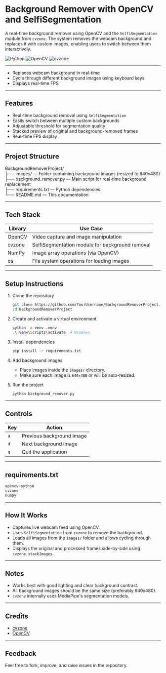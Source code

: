 # Background Remover with OpenCV and SelfiSegmentation

A real-time background remover using OpenCV and the `SelfiSegmentation` module from `cvzone`. The system removes the webcam background and replaces it with custom images, enabling users to switch between them interactively.

![Python](https://img.shields.io/badge/Python-3.8+-blue.svg)
![OpenCV](https://img.shields.io/badge/OpenCV-RealTime-green)
![cvzone](https://img.shields.io/badge/cvzone-SelfiSegmentation-blue)

---

- Replaces webcam background in real-time
- Cycle through different background images using keyboard keys
- Displays real-time FPS

---

## Features

- Real-time background removal using `SelfiSegmentation`
- Easily switch between multiple custom backgrounds
- Adjustable threshold for segmentation quality
- Stacked preview of original and background-removed frames
- Real-time FPS display

---

## Project Structure

BackgroundRemoverProject/  
├── images/ — Folder containing background images (resized to 640x480)  
├── background_remover.py — Main script for real-time background replacement  
├── requirements.txt — Python dependencies  
└── README.md — This documentation

---

## Tech Stack

| Library      | Use Case                               |
|--------------|----------------------------------------|
| OpenCV       | Video capture and image manipulation   |
| cvzone       | SelfiSegmentation module for background removal |
| NumPy        | Image array operations (via OpenCV)    |
| os           | File system operations for loading images |

---

## Setup Instructions

1. Clone the repository  
   ```bash
   git clone https://github.com/YourUsername/BackgroundRemoverProject.git
   cd BackgroundRemoverProject
   ```

2. Create and activate a virtual environment  
   ```bash
   python -m venv .venv
   .\.venv\Scripts\activate  # Windows
   ```

3. Install dependencies  
   ```bash
   pip install -r requirements.txt
   ```

4. Add background images  
   - Place images inside the `images/` directory.
   - Make sure each image is `640x480` or will be auto-resized.

5. Run the project  
   ```bash
   python background_remover.py
   ```

---

## Controls

| Key | Action                     |
|-----|----------------------------|
| `a` | Previous background image  |
| `d` | Next background image      |
| `q` | Quit the application       |

---

## requirements.txt

```txt
opencv-python
cvzone
numpy
```

---

## How It Works

- Captures live webcam feed using OpenCV.
- Uses `SelfiSegmentation` from `cvzone` to remove the background.
- Loads all images from the `images/` folder and allows cycling through them.
- Displays the original and processed frames side-by-side using `cvzone.stackImages`.

---

## Notes

- Works best with good lighting and clear background contrast.
- All background images should be the same size (preferably 640x480).
- `cvzone` internally uses MediaPipe's segmentation models.

---

## Credits

- [cvzone](https://github.com/cvzone/cvzone)
- [OpenCV](https://opencv.org/)

---

## Feedback

Feel free to fork, improve, and raise issues in the repository.
